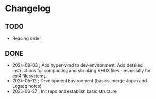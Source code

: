 # Changelog

## TODO

- Reading order

## DONE

- 2024-09-03 ; Add hyper-v.md to dev-environment. Add detailed instructions for compacting and shrinking VHDX files - especially for ext4 filesystems.
- 2024-05-12 ; Development Environment (basics, merge Joplin and Logseq notes)
- 2023-06-27 ; Init repo and establish basic structure
